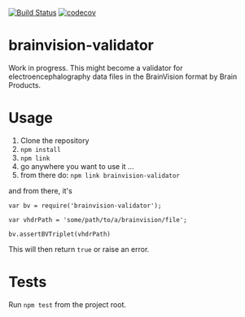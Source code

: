 [![Build Status](https://travis-ci.org/sappelhoff/brainvision-validator.svg?branch=master)](https://travis-ci.org/sappelhoff/brainvision-validator)
[![codecov](https://codecov.io/gh/sappelhoff/brainvision-validator/branch/master/graph/badge.svg)](https://codecov.io/gh/sappelhoff/brainvision-validator)

# brainvision-validator

Work in progress. This might become a validator for electroencephalography
data files in the BrainVision format by Brain Products.

# Usage

1. Clone the repository
2. `npm install`
3. `npm link`
4. go anywhere you want to use it ...
5. from there do: `npm link brainvision-validator`

and from there, it's

```node
var bv = require('brainvision-validator');

var vhdrPath = 'some/path/to/a/brainvision/file';

bv.assertBVTriplet(vhdrPath)

```

This will then return `true` or raise an error.

# Tests

Run `npm test` from the project root.
